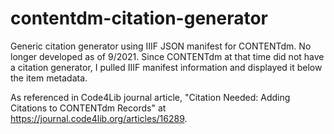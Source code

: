# contentdm-citation-generator
Generic citation generator using IIIF JSON manifest for CONTENTdm. No longer developed as of 9/2021. Since CONTENTdm at that time did not have a citation generator, I pulled IIIF manifest information and displayed it below the item metadata.

As referenced in Code4Lib journal article, "Citation Needed: Adding Citations to CONTENTdm Records" at https://journal.code4lib.org/articles/16289.
